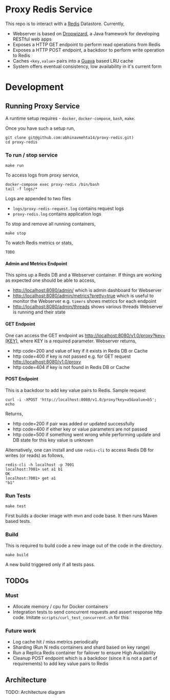 # Proxy Redis Service

This repo is to interact with a [Redis](https://redis.io/) Datastore. Currently,
 - Webserver is based on [Dropwizard](https://www.dropwizard.io/1.0.0/docs/getting-started.html), a Java framework for developing RESTful web apps
 - Exposes a HTTP GET endpoint to perform read operations from Redis
 - Exposes a HTTP POST endpoint, a backdoor to perform write operation to Redis
 - Caches `<key,value>` pairs into a [Guava](https://github.com/google/guava/wiki) based LRU cache  
 - System offers eventual consistency, low availability in it's current form

# Development
## Running Proxy Service
A runtime setup requires - `docker`, `docker-compose`, `bash`, `make`.

Once you have such a setup run,
```shell
git clone git@github.com:abhinavmehta14/proxy-redis.git)
cd proxy-redis
```

### To run / stop service
```shell
make run
```

To access logs from proxy service,
```shell
docker-compose exec proxy-redis /bin/bash
tail -f logs/*
```

Logs are appended to two files
- `logs/proxy-redis-request.log` contains request logs
- `proxy-redis.log` contains application logs

To stop and remove all running containers,
```shell
make stop
```

To watch Redis metrics or stats,
```shell
TODO
```

#### Admin and Metrics Endpoint 
This spins up a Redis DB and a Webserver container. If things are working as expected one should be able to access,
- <http://localhost:8080/admin/> which is admin dashboard for Webserver 
- <http://localhost:8080/admin/metrics?pretty=true> which is useful to monitor the Webserver e.g. `timers` shows metrics for each endpoint
- <http://localhost:8080/admin/threads> shows various threads Webserver is running and their state

#### GET Endpoint
One can access the GET endpoint as <http://localhost:8080/v1.0/proxy?key=[KEY]>, where KEY is a required parameter. Webserver returns,
- http code=200 and value of key if it exists in Redis DB or Cache
- http code=400 if key is not passed e.g. for GET request <http://localhost:8080/v1.0/proxy>
- http code=404 if key is not found in Redis DB or Cache

#### POST Endpoint
This is a backdoor to add key value pairs to Redis. Sample request
```shell
curl -i -XPOST 'http://localhost:8080/v1.0/proxy?key=a5&value=b5'; echo
```
Returns,
- http code=200 if pair was added or updated successfully
- http code=400 if either key or value parameters are not passed
- http code=500 if something went wrong while performing update and DB state for this key value is unknown

Alternatively, one can install and use `redis-cli` to access Redis DB for writes (or reads) as follows,
```shell
redis-cli -h localhost -p 7001
localhost:7001> set a1 b1
OK
localhost:7001> get a1
"b1"
```

### Run Tests
```shell
make test
```
First builds a docker image with mvn and code base. It then runs Maven based tests.


### Build
This is required to build code a new image out of the code in the directory.
```shell
make build
```
A new build triggered only if all tests pass.


## TODOs
### Must
- Allocate memory / cpu for Docker containers
- Integration tests to send concurrent requests and assert response http code. Imitate `scripts/curl_test_concurrent.sh` for this

### Future work
- Log cache hit / miss metrics periodically
- Sharding (Run N redis containers and shard based on key range)
- Run a Replica Redis container for failover to ensure High Availability
- Cleanup POST endpoint which is a backdoor (since it is not a part of requirements) to add key value pairs to Redis

## Architecture
TODO: Architecture diagram




   
   